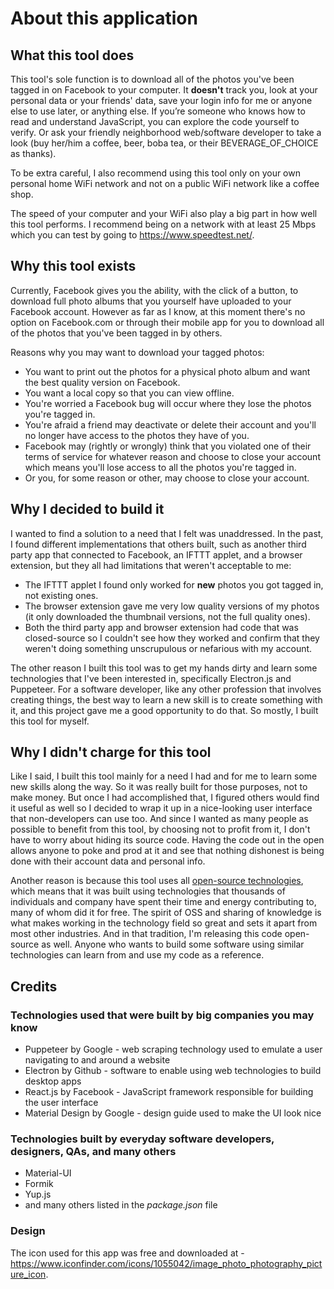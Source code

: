# About this application

## What this tool does

This tool's sole function is to download all of the photos you've been tagged in on Facebook to your computer.  It **doesn't** track you, look at your personal data or your friends' data, save your login info for me or anyone else to use later, or anything else. If you’re someone who knows how to read and understand JavaScript, you can explore the code yourself to verify.  Or ask your friendly neighborhood web/software developer to take a look (buy her/him a coffee, beer, boba tea, or their BEVERAGE_OF_CHOICE as thanks).

To be extra careful, I also recommend using this tool only on your own personal home WiFi network and not on a public WiFi network like a coffee shop.

The speed of your computer and your WiFi also play a big part in how well this tool performs.  I recommend being on a network with at least 25 Mbps which you can test by going to https://www.speedtest.net/.

## Why this tool exists

Currently, Facebook gives you the ability, with the click of a button, to download full photo albums that you yourself have uploaded to your Facebook account.  However as far as I know, at this moment there's no option on Facebook.com or through their mobile app for you to download all of the photos that you've been tagged in by others.

Reasons why you may want to download your tagged photos:

- You want to print out the photos for a physical photo album and want the best quality version on Facebook.
- You want a local copy so that you can view offline.
- You're worried a Facebook bug will occur where they lose the photos you're tagged in.
- You're afraid a friend may deactivate or delete their account and you'll no longer have access to the photos they have of you.
- Facebook may (rightly or wrongly) think that you violated one of their terms of service for whatever reason and choose to close your account which means you'll lose access to all the photos you're tagged in.
- Or you, for some reason or other, may choose to close your account.

## Why I decided to build it

I wanted to find a solution to a need that I felt was unaddressed.  In the past, I found different implementations that others built, such as another third party app that connected to Facebook, an IFTTT applet, and a browser extension, but they all had limitations that weren't acceptable to me:

- The IFTTT applet I found only worked for **new** photos you got tagged in, not existing ones.
- The browser extension gave me very low quality versions of my photos (it only downloaded the thumbnail versions, not the full quality ones).
- Both the third party app and browser extension had code that was closed-source so I couldn't see how they worked and confirm that they weren't doing something unscrupulous or nefarious with my account.

The other reason I built this tool was to get my hands dirty and learn some technologies that I've been interested in, specifically Electron.js and Puppeteer.  For a software developer, like any other profession that involves creating things, the best way to learn a new skill is to create something with it, and this project gave me a good opportunity to do that.  So mostly, I built this tool for myself.

## Why I didn't charge for this tool

Like I said, I built this tool mainly for a need I had and for me to learn some new skills along the way.  So it was really built for those purposes, not to make money. But once I had accomplished that, I figured others would find it useful as well so I decided to wrap it up in a nice-looking user interface that non-developers can use too.  And since I wanted as many people as possible to benefit from this tool, by choosing not to profit from it, I don't have to worry about hiding its source code. Having the code out in the open allows anyone to poke and prod at it and see that nothing dishonest is being done with their account data and personal info.

Another reason is because this tool uses all [open-source technologies](https://en.wikipedia.org/wiki/Open-source_software), which means that it was built using technologies that thousands of individuals and company have spent their time and energy contributing to, many of whom did it for free. The spirit of OSS and sharing of knowledge is what makes working in the technology field so great and sets it apart from most other industries. And in that tradition, I'm releasing this code open-source as well. Anyone who wants to build some software using similar technologies can learn from and use my code as a reference.

## Credits

### Technologies used that were built by big companies you may know

- Puppeteer by Google - web scraping technology used to emulate a user navigating to and around a website
- Electron by Github - software to enable using web technologies to build desktop apps
- React.js by Facebook - JavaScript framework responsible for building the user interface
- Material Design by Google - design guide used to make the UI look nice

### Technologies built by everyday software developers, designers, QAs, and many others

- Material-UI
- Formik
- Yup.js
- and many others listed in the *package.json* file

### Design

The icon used for this app was free and downloaded at -  https://www.iconfinder.com/icons/1055042/image_photo_photography_picture_icon.
